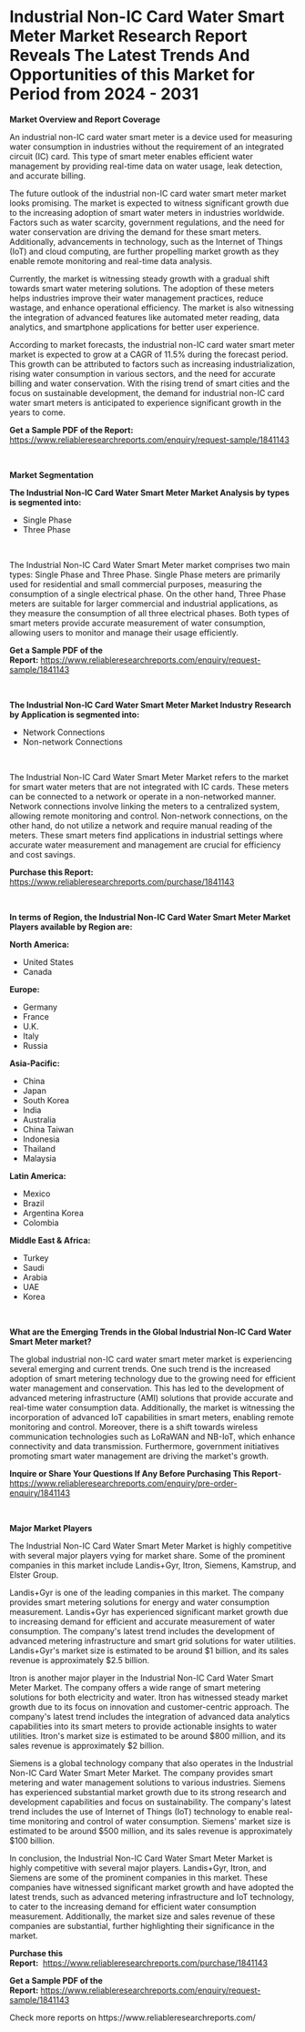<p><h1>Industrial Non-IC Card Water Smart Meter Market Research Report Reveals The Latest Trends And Opportunities of this Market for Period from 2024 - 2031</h1></p><p><strong>Market Overview and Report Coverage</strong></p>
<p><p>An industrial non-IC card water smart meter is a device used for measuring water consumption in industries without the requirement of an integrated circuit (IC) card. This type of smart meter enables efficient water management by providing real-time data on water usage, leak detection, and accurate billing.</p><p>The future outlook of the industrial non-IC card water smart meter market looks promising. The market is expected to witness significant growth due to the increasing adoption of smart water meters in industries worldwide. Factors such as water scarcity, government regulations, and the need for water conservation are driving the demand for these smart meters. Additionally, advancements in technology, such as the Internet of Things (IoT) and cloud computing, are further propelling market growth as they enable remote monitoring and real-time data analysis.</p><p>Currently, the market is witnessing steady growth with a gradual shift towards smart water metering solutions. The adoption of these meters helps industries improve their water management practices, reduce wastage, and enhance operational efficiency. The market is also witnessing the integration of advanced features like automated meter reading, data analytics, and smartphone applications for better user experience.</p><p>According to market forecasts, the industrial non-IC card water smart meter market is expected to grow at a CAGR of 11.5% during the forecast period. This growth can be attributed to factors such as increasing industrialization, rising water consumption in various sectors, and the need for accurate billing and water conservation. With the rising trend of smart cities and the focus on sustainable development, the demand for industrial non-IC card water smart meters is anticipated to experience significant growth in the years to come.</p></p>
<p><strong>Get a Sample PDF of the Report:</strong> <a href="https://www.reliableresearchreports.com/enquiry/request-sample/1841143">https://www.reliableresearchreports.com/enquiry/request-sample/1841143</a></p>
<p>&nbsp;</p>
<p><strong>Market Segmentation</strong></p>
<p><strong>The Industrial Non-IC Card Water Smart Meter Market Analysis by types is segmented into:</strong></p>
<p><ul><li>Single Phase</li><li>Three Phase</li></ul></p>
<p>&nbsp;</p>
<p><p>The Industrial Non-IC Card Water Smart Meter market comprises two main types: Single Phase and Three Phase. Single Phase meters are primarily used for residential and small commercial purposes, measuring the consumption of a single electrical phase. On the other hand, Three Phase meters are suitable for larger commercial and industrial applications, as they measure the consumption of all three electrical phases. Both types of smart meters provide accurate measurement of water consumption, allowing users to monitor and manage their usage efficiently.</p></p>
<p><strong>Get a Sample PDF of the Report:</strong>&nbsp;<a href="https://www.reliableresearchreports.com/enquiry/request-sample/1841143">https://www.reliableresearchreports.com/enquiry/request-sample/1841143</a></p>
<p>&nbsp;</p>
<p><strong>The Industrial Non-IC Card Water Smart Meter Market Industry Research by Application is segmented into:</strong></p>
<p><ul><li>Network Connections</li><li>Non-network Connections</li></ul></p>
<p>&nbsp;</p>
<p><p>The Industrial Non-IC Card Water Smart Meter Market refers to the market for smart water meters that are not integrated with IC cards. These meters can be connected to a network or operate in a non-networked manner. Network connections involve linking the meters to a centralized system, allowing remote monitoring and control. Non-network connections, on the other hand, do not utilize a network and require manual reading of the meters. These smart meters find applications in industrial settings where accurate water measurement and management are crucial for efficiency and cost savings.</p></p>
<p><strong>Purchase this Report:</strong>&nbsp; <a href="https://www.reliableresearchreports.com/purchase/1841143">https://www.reliableresearchreports.com/purchase/1841143</a></p>
<p>&nbsp;</p>
<p><strong>In terms of Region, the Industrial Non-IC Card Water Smart Meter Market Players available by Region are:</strong></p>
<p>
    <p> <strong> North America: </strong>
        <ul>
            <li>United States</li>
            <li>Canada</li>
        </ul>
        </p> 
    <p> <strong> Europe: </strong>
        <ul>
            <li>Germany</li>
            <li>France</li>
            <li>U.K.</li>
            <li>Italy</li>
            <li>Russia</li>
        </ul>
        </p> 
    <p> <strong> Asia-Pacific: </strong>
        <ul>
            <li>China</li>
            <li>Japan</li>
            <li>South Korea</li>
            <li>India</li>
            <li>Australia</li>
            <li>China Taiwan</li>
            <li>Indonesia</li>
            <li>Thailand</li>
            <li>Malaysia</li>
        </ul>
        </p> 
    <p> <strong> Latin America: </strong>
        <ul>
            <li>Mexico</li>
            <li>Brazil</li>
            <li>Argentina Korea</li>
            <li>Colombia</li>
        </ul>
        </p> 
    <p> <strong> Middle East & Africa: </strong>
        <ul>
            <li>Turkey</li>
            <li>Saudi</li>
            <li>Arabia</li>
            <li>UAE</li>
            <li>Korea</li>
        </ul>
    </p>
    </p>
<p>&nbsp;</p>
<p><strong>What are the Emerging Trends in the Global Industrial Non-IC Card Water Smart Meter market?</strong></p>
<p><p>The global industrial non-IC card water smart meter market is experiencing several emerging and current trends. One such trend is the increased adoption of smart metering technology due to the growing need for efficient water management and conservation. This has led to the development of advanced metering infrastructure (AMI) solutions that provide accurate and real-time water consumption data. Additionally, the market is witnessing the incorporation of advanced IoT capabilities in smart meters, enabling remote monitoring and control. Moreover, there is a shift towards wireless communication technologies such as LoRaWAN and NB-IoT, which enhance connectivity and data transmission. Furthermore, government initiatives promoting smart water management are driving the market's growth.</p></p>
<p><strong>Inquire or Share Your Questions If Any Before Purchasing This Report</strong>- <a href="https://www.reliableresearchreports.com/enquiry/pre-order-enquiry/1841143">https://www.reliableresearchreports.com/enquiry/pre-order-enquiry/1841143</a></p>
<p>&nbsp;</p>
<p><strong>Major Market Players</strong></p>
<p><p>The Industrial Non-IC Card Water Smart Meter Market is highly competitive with several major players vying for market share. Some of the prominent companies in this market include Landis+Gyr, Itron, Siemens, Kamstrup, and Elster Group.</p><p>Landis+Gyr is one of the leading companies in this market. The company provides smart metering solutions for energy and water consumption measurement. Landis+Gyr has experienced significant market growth due to increasing demand for efficient and accurate measurement of water consumption. The company's latest trend includes the development of advanced metering infrastructure and smart grid solutions for water utilities. Landis+Gyr's market size is estimated to be around $1 billion, and its sales revenue is approximately $2.5 billion.</p><p>Itron is another major player in the Industrial Non-IC Card Water Smart Meter Market. The company offers a wide range of smart metering solutions for both electricity and water. Itron has witnessed steady market growth due to its focus on innovation and customer-centric approach. The company's latest trend includes the integration of advanced data analytics capabilities into its smart meters to provide actionable insights to water utilities. Itron's market size is estimated to be around $800 million, and its sales revenue is approximately $2 billion.</p><p>Siemens is a global technology company that also operates in the Industrial Non-IC Card Water Smart Meter Market. The company provides smart metering and water management solutions to various industries. Siemens has experienced substantial market growth due to its strong research and development capabilities and focus on sustainability. The company's latest trend includes the use of Internet of Things (IoT) technology to enable real-time monitoring and control of water consumption. Siemens' market size is estimated to be around $500 million, and its sales revenue is approximately $100 billion.</p><p>In conclusion, the Industrial Non-IC Card Water Smart Meter Market is highly competitive with several major players. Landis+Gyr, Itron, and Siemens are some of the prominent companies in this market. These companies have witnessed significant market growth and have adopted the latest trends, such as advanced metering infrastructure and IoT technology, to cater to the increasing demand for efficient water consumption measurement. Additionally, the market size and sales revenue of these companies are substantial, further highlighting their significance in the market.</p></p>
<p><strong>Purchase this Report:</strong>&nbsp;&nbsp;<a href="https://www.reliableresearchreports.com/purchase/1841143">https://www.reliableresearchreports.com/purchase/1841143</a></p>
<p></p>
<p><strong>Get a Sample PDF of the Report:</strong>&nbsp;<a href="https://www.reliableresearchreports.com/enquiry/request-sample/1841143">https://www.reliableresearchreports.com/enquiry/request-sample/1841143</a></p>
<p>Check more reports on https://www.reliableresearchreports.com/</p>